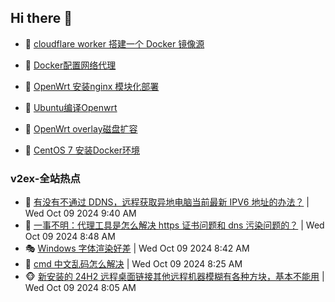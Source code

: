 ## Hi there 👋

<!--
**dkyg666/dkyg666** is a ✨ _special_ ✨ repository because its `README.md` (this file) appears on your GitHub profile.

Here are some ideas to get you started:

- 🔭 I’m currently working on ...
- 🌱 I’m currently learning ...
- 👯 I’m looking to collaborate on ...
- 🤔 I’m looking for help with ...
- 💬 Ask me about ...
- 📫 How to reach me: ...
- 😄 Pronouns: ...
- ⚡ Fun fact: ...
-->

<!-- BLOG-POST-LIST:START -->
- 🦩 [cloudflare worker 搭建一个 Docker 镜像源](http://blog.1996099.xyz/archives/cloudflare-worker-da-jian-yi-ge-docker-jing-xiang-zhan) 

- 🚦 [Docker配置网络代理](http://blog.1996099.xyz/archives/dockerpei-zhi-wang-luo-dai-li) 

- 🫶 [OpenWrt 安装nginx 模块化部署](http://blog.1996099.xyz/archives/openwrt-an-zhuang-nginx-mo-kuai-hua-bu-shu) 

- 🦄 [Ubuntu编译Openwrt](http://blog.1996099.xyz/archives/ubuntuzi-bian-yi-openwrt) 

- 🐻 [OpenWrt overlay磁盘扩容](http://blog.1996099.xyz/archives/openwrt-overlay) 

- 🤖 [CentOS 7 安装Docker环境](http://blog.1996099.xyz/archives/centos-docker) 
<!-- BLOG-POST-LIST:END -->

### v2ex-全站热点
<!-- v2ex:START -->
- 🥸 [有没有不通过 DDNS，远程获取异地电脑当前最新 IPV6 地址的办法？](https://www.v2ex.com/t/1078645#reply15) | Wed Oct 09 2024 9:40 AM
- 🤗 [一事不明：代理工具是怎么解决 https 证书问题和 dns 污染问题的？](https://www.v2ex.com/t/1078625#reply3) | Wed Oct 09 2024 8:48 AM
- 🎭 [Windows 字体渲染好差](https://www.v2ex.com/t/1078620#reply21) | Wed Oct 09 2024 8:42 AM
- 🥷 [cmd 中文乱码怎么解决](https://www.v2ex.com/t/1078610#reply5) | Wed Oct 09 2024 8:25 AM
- 🐵 [新安装的 24H2 远程桌面链接其他远程机器模糊有各种方块，基本不能用](https://www.v2ex.com/t/1078600#reply8) | Wed Oct 09 2024 8:05 AM<!-- v2ex:END -->

